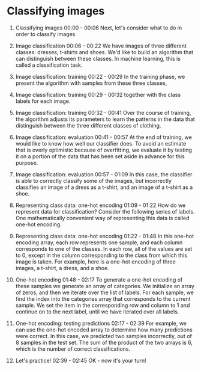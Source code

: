 # Classifying images

1. Classifying images
00:00 - 00:06
Next, let's consider what to do in order to classify images.

2. Image classification
00:06 - 00:22
We have images of three different classes: dresses, t-shirts and shoes. We'd like to build an algorithm that can distinguish between these classes. In machine learning, this is called a classification task.

3. Image classification: training
00:22 - 00:29
In the training phase, we present the algorithm with samples from these three classes,

4. Image classification: training
00:29 - 00:32
together with the class labels for each image.

5. Image classification: training
00:32 - 00:41
Over the course of training, the algorithm adjusts its parameters to learn the patterns in the data that distinguish between the three different classes of clothing.

6. Image classification: evaluation
00:41 - 00:57
At the end of training, we would like to know how well our classifier does. To avoid an estimate that is overly optimistic because of overfitting, we evaluate it by testing it on a portion of the data that has been set aside in advance for this purpose.

7. Image classification: evaluation
00:57 - 01:09
In this case, the classifier is able to correctly classify some of the images, but incorrectly classifies an image of a dress as a t-shirt, and an image of a t-shirt as a shoe.

8. Representing class data: one-hot encoding
01:09 - 01:22
How do we represent data for classification? Consider the following series of labels. One mathematically convenient way of representing this data is called one-hot encoding.

9. Representing class data: one-hot encoding
01:22 - 01:48
In this one-hot encoding array, each row represents one sample, and each column corresponds to one of the classes. In each row, all of the values are set to 0, except in the column corresponding to the class from which this image is taken. For example, here is a one-hot encoding of three images, a t-shirt, a dress, and a shoe.

10. One-hot encoding
01:48 - 02:17
To generate a one-hot encoding of these samples we generate an array of categories. We initialize an array of zeros, and then we iterate over the list of labels. For each sample, we find the index into the categories array that corresponds to the current sample. We set the item in the corresponding row and column to 1 and continue on to the next label, until we have iterated over all labels.

11. One-hot encoding: testing predictions
02:17 - 02:39
For example, we can use the one-hot encoded array to determine how many predictions were correct. In this case, we predicted two samples incorrectly, out of 8 samples in the test set. The sum of the product of the two arrays is 6, which is the number of correct classifications.

12. Let's practice!
02:39 - 02:45
OK - now it's your turn!